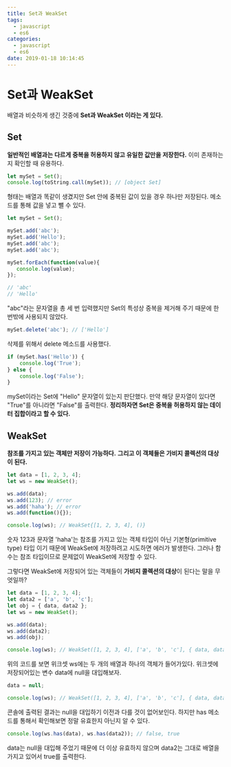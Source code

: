 ```yaml
---
title: Set과 WeakSet
tags:
  - javascript
  - es6
categories:
  - javascript
  - es6
date: 2019-01-18 10:14:45
---
```


# Set과 WeakSet

배열과 비슷하게 생긴 것중에 **Set과 WeakSet 이라는 게 있다.** 

## Set

**일반적인 배열과는 다르게 중복을 허용하지 않고 유일한 값만을 저장한다.** 이미 존재하는 지 확인할 때 유용하다.

~~~javascript
let mySet = Set();
console.log(toString.call(mySet)); // [object Set]
~~~

형태는 배열과 똑같이 생겼지만 Set 안에 중복된 값이 있을 경우 하나만 저장된다. 메소드를 통해 값을 넣고 뺄 수 있다.

~~~javascript
let mySet = Set();

mySet.add('abc');
mySet.add('Hello');
mySet.add('abc');
mySet.add('abc');

mySet.forEach(function(value){
   console.log(value); 
});

// 'abc'
// 'Hello'
~~~

"abc"라는 문자열을 총 세 번 입력했지만 Set의 특성상 중복을 제거해 주기 때문에 한 번밖에 사용되지 않았다.

~~~javascript
mySet.delete('abc'); // ['Hello']
~~~

삭제를 위해서 delete 메소드를 사용했다.

~~~javascript
if (mySet.has('Hello')) {
    console.log('True');
} else {
    console.log('False');
}
~~~

mySet이라는 Set에 "Hello" 문자열이 있는지 판단했다. 만약 해당 문자열이 있다면 "True"를 아니라면 "False"를 출력한다. **정리하자면 Set은 중복을 허용하지 않는 데이터 집합이라고 할 수 있다.**

## WeakSet

**참조를 가지고 있는 객체만 저장이 가능하다.** **그리고 이 객체들은 가비지 콜렉션의 대상이 된다.**

~~~javascript
let data = [1, 2, 3, 4];
let ws = new WeakSet();

ws.add(data);
ws.add(123); // error
ws.add('haha'); // error
ws.add(function(){});

console.log(ws); // WeakSet{[1, 2, 3, 4], ()}
~~~

숫자 123과 문자열 'haha'는 참조를 가지고 있는 객체 타입이 아닌 기본형(primitive type) 타입 이기 때문에 WeakSet에 저장하려고 시도하면 에러가 발생한다. 그러나 함수는 참조 타입이므로 문제없이 WeakSet에 저장할 수 있다. 

그렇다면 WeakSet에 저장되어 있는 객체들이 **가비지 콜렉션의 대상**이 된다는 말을 무엇일까?

~~~javascript
let data = [1, 2, 3, 4];
let data2 = ['a', 'b', 'c'];
let obj = { data, data2 };
let ws = new WeakSet();

ws.add(data);
ws.add(data2);
ws.add(obj);

console.log(ws); // WeakSet([1, 2, 3, 4], ['a', 'b', 'c'], { data, data2 })
~~~

위의 코드를 보면 위크셋 ws에는 두 개의 배열과 하나의 객체가 들어가있다. 위크셋에 저장되어있는 변수 data에 null을 대입해보자.

~~~javascript
data = null;

console.log(ws); // WeakSet([1, 2, 3, 4], ['a', 'b', 'c'], { data, data2 })
~~~

콘솔에 출력된 결과는 null을 대입하기 이전과 다를 것이 없어보인다. 하지만 has 메소드를 통해서 확인해보면 정말 유효한지 아닌지 알 수 있다.

~~~javascript
console.log(ws.has(data), ws.has(data2)); // false, true
~~~

data는 null을 대입해 주었기 때문에 더 이상 유효하지 않으며 data2는 그대로 배열을 가지고 있어서 true를 출력한다. 

